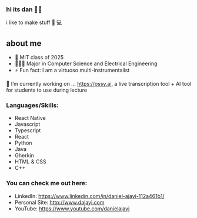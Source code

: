 <!--
**dan-builds-robots/dan-builds-robots** is a ✨ _special_ ✨ repository because its `README.md` (this file) appears on your GitHub profile.

Here are some ideas to get you started:

- 

- 🌱 I’m currently learning ...
- 👯 I’m looking to collaborate on ...
- 🤔 I’m looking for help with ...
- 💬 Ask me about ...
- 📫 How to reach me: ...
- 😄 Pronouns: ...
- ⚡ Fun fact: ...
-->


### hi its dan 👋🏾
i like to make stuff 🤖 💻 

## about me

- 🎒 MIT class of 2025
- 🧑🏽‍💻 Major in Computer Science and Electrical Engineering
- ⚡ Fun fact: I am a virtuoso multi-instrumentalist  

<!-- 
<br />
-->

🔭 I’m currently working on ...
https://ossy.ai, a live transcription tool + AI tool for students to use during lecture
  
### Languages/Skills:
- React Native
- Javascript
- Typescript
- React
- Python
- Java
- Gherkin
- HTML & CSS
- C++

<!--
<br />
-->

### You can check me out here: 
- LinkedIn: https://www.linkedin.com/in/daniel-ajayi-112a461b1/
- Personal Site: http://www.dajayi.com
- YouTube: https://www.youtube.com/danielajayi
